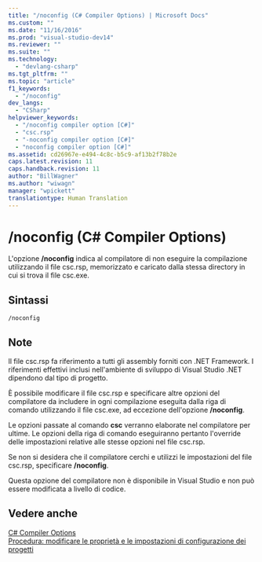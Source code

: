 ```yaml
---
title: "/noconfig (C# Compiler Options) | Microsoft Docs"
ms.custom: ""
ms.date: "11/16/2016"
ms.prod: "visual-studio-dev14"
ms.reviewer: ""
ms.suite: ""
ms.technology: 
  - "devlang-csharp"
ms.tgt_pltfrm: ""
ms.topic: "article"
f1_keywords: 
  - "/noconfig"
dev_langs: 
  - "CSharp"
helpviewer_keywords: 
  - "/noconfig compiler option [C#]"
  - "csc.rsp"
  - "-noconfig compiler option [C#]"
  - "noconfig compiler option [C#]"
ms.assetid: cd26967e-e494-4c8c-b5c9-af13b2f78b2e
caps.latest.revision: 11
caps.handback.revision: 11
author: "BillWagner"
ms.author: "wiwagn"
manager: "wpickett"
translationtype: Human Translation
---
```

# /noconfig (C# Compiler Options)
L'opzione **\/noconfig** indica al compilatore di non eseguire la compilazione utilizzando il file csc.rsp, memorizzato e caricato dalla stessa directory in cui si trova il file csc.exe.  
  
## Sintassi  
  
```  
/noconfig  
```  
  
## Note  
 Il file csc.rsp fa riferimento a tutti gli assembly forniti con .NET Framework.  I riferimenti effettivi inclusi nell'ambiente di sviluppo di Visual Studio .NET dipendono dal tipo di progetto.  
  
 È possibile modificare il file csc.rsp e specificare altre opzioni del compilatore da includere in ogni compilazione eseguita dalla riga di comando utilizzando il file csc.exe, ad eccezione dell'opzione **\/noconfig**.  
  
 Le opzioni passate al comando **csc** verranno elaborate nel compilatore per ultime.  Le opzioni della riga di comando eseguiranno pertanto l'override delle impostazioni relative alle stesse opzioni nel file csc.rsp.  
  
 Se non si desidera che il compilatore cerchi e utilizzi le impostazioni del file csc.rsp, specificare **\/noconfig**.  
  
 Questa opzione del compilatore non è disponibile in Visual Studio e non può essere modificata a livello di codice.  
  
## Vedere anche  
 [C\# Compiler Options](../../../csharp/language-reference/compiler-options/index.md)   
 [Procedura: modificare le proprietà e le impostazioni di configurazione dei progetti](http://msdn.microsoft.com/it-it/e7184bc5-2f2b-4b4f-aa9a-3ecfcbc48b67)